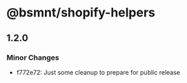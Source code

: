 # @bsmnt/shopify-helpers

## 1.2.0

### Minor Changes

- f772e72: Just some cleanup to prepare for public release

